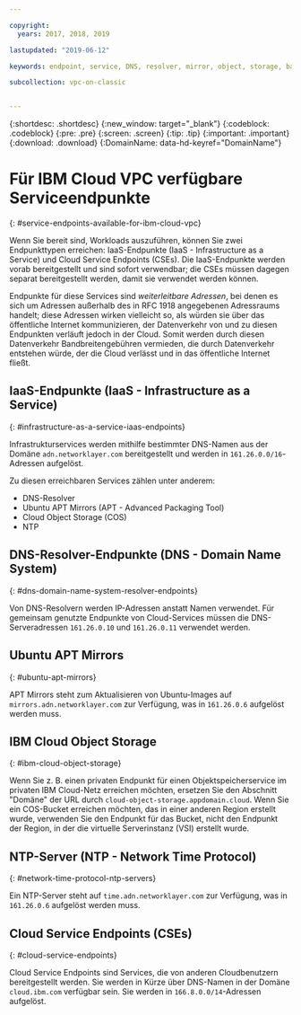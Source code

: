 ```yaml
---

copyright:
  years: 2017, 2018, 2019

lastupdated: "2019-06-12"

keywords: endpoint, service, DNS, resolver, mirror, object, storage, bandwidth, charges

subcollection: vpc-on-classic


---
```


{:shortdesc: .shortdesc}
{:new_window: target="_blank"}
{:codeblock: .codeblock}
{:pre: .pre}
{:screen: .screen}
{:tip: .tip}
{:important: .important}
{:download: .download}
{:DomainName: data-hd-keyref="DomainName"}

# Für IBM Cloud VPC verfügbare Serviceendpunkte
{: #service-endpoints-available-for-ibm-cloud-vpc}

Wenn Sie bereit sind, Workloads auszuführen, können Sie zwei Endpunkttypen erreichen: IaaS-Endpunkte (IaaS - Infrastructure as a Service) und Cloud Service Endpoints (CSEs). Die IaaS-Endpunkte werden vorab bereitgestellt und sind sofort verwendbar; die CSEs müssen dagegen separat bereitgestellt werden, damit sie verwendet werden können.

Endpunkte für diese Services sind _weiterleitbare Adressen_, bei denen es sich um Adressen außerhalb des in RFC 1918 angegebenen Adressraums handelt; diese Adressen wirken vielleicht so, als würden sie über das öffentliche Internet kommunizieren, der Datenverkehr von und zu diesen Endpunkten verläuft jedoch in der Cloud. Somit werden durch diesen Datenverkehr Bandbreitengebühren vermieden, die durch Datenverkehr entstehen würde, der die Cloud verlässt und in das öffentliche Internet fließt.

## IaaS-Endpunkte (IaaS - Infrastructure as a Service)
{: #infrastructure-as-a-service-iaas-endpoints}

Infrastrukturservices werden mithilfe bestimmter DNS-Namen aus der Domäne `adn.networklayer.com` bereitgestellt und werden in `161.26.0.0/16`-Adressen aufgelöst.

Zu diesen erreichbaren Services zählen unter anderem:

* DNS-Resolver
* Ubuntu APT Mirrors (APT - Advanced Packaging Tool)
* Cloud Object Storage (COS)
* NTP

## DNS-Resolver-Endpunkte (DNS - Domain Name System)
{: #dns-domain-name-system-resolver-endpoints}

Von DNS-Resolvern werden IP-Adressen anstatt Namen verwendet. Für gemeinsam genutzte Endpunkte von Cloud-Services müssen die DNS-Serveradressen `161.26.0.10` und `161.26.0.11` verwendet werden.

## Ubuntu APT Mirrors
{: #ubuntu-apt-mirrors}

APT Mirrors steht zum Aktualisieren von Ubuntu-Images auf `mirrors.adn.networklayer.com` zur Verfügung, was in `161.26.0.6` aufgelöst werden muss. 

## IBM Cloud Object Storage
{: #ibm-cloud-object-storage}

Wenn Sie z. B. einen privaten Endpunkt für einen Objektspeicherservice im privaten IBM Cloud-Netz erreichen möchten, ersetzen Sie den Abschnitt "Domäne" der URL durch `cloud-object-storage.appdomain.cloud`. Wenn Sie ein COS-Bucket erreichen möchten, das in einer anderen Region erstellt wurde, verwenden Sie den Endpunkt für das Bucket, nicht den Endpunkt der Region, in der die virtuelle Serverinstanz (VSI) erstellt wurde.

## NTP-Server (NTP - Network Time Protocol)
{: #network-time-protocol-ntp-servers}

Ein NTP-Server steht auf `time.adn.networklayer.com` zur Verfügung, was in `161.26.0.6` aufgelöst werden muss.

## Cloud Service Endpoints (CSEs)
{: #cloud-service-endpoints}

Cloud Service Endpoints sind Services, die von anderen Cloudbenutzern bereitgestellt werden. Sie werden in Kürze über DNS-Namen in der Domäne `cloud.ibm.com` verfügbar sein. Sie werden in `166.8.0.0/14`-Adressen aufgelöst.
